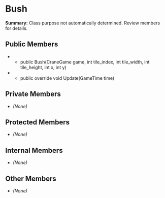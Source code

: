 # Bush

**Summary:** Class purpose not automatically determined. Review members for details.

## Public Members
- - public Bush(CraneGame game, int tile_index, int tile_width, int tile_height, int x, int y)
- - public override void Update(GameTime time)

## Private Members
- *(None)*

## Protected Members
- *(None)*

## Internal Members
- *(None)*

## Other Members
- *(None)*
